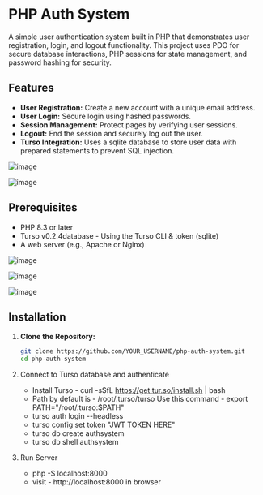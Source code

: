 # PHP Auth System

A simple user authentication system built in PHP that demonstrates user registration, login, and logout functionality. This project uses PDO for secure database interactions, PHP sessions for state management, and password hashing for security.

## Features

- **User Registration:** Create a new account with a unique email address.
- **User Login:** Secure login using hashed passwords.
- **Session Management:** Protect pages by verifying user sessions.
- **Logout:** End the session and securely log out the user.
- **Turso Integration:** Uses a sqlite database to store user data with prepared statements to prevent SQL injection.

![image](https://github.com/user-attachments/assets/aa685c13-417f-4ae6-a91b-e6989dd397da)

![image](https://github.com/user-attachments/assets/0a5d2742-3e83-4284-bbd7-370837e6a92f)


## Prerequisites

- PHP 8.3 or later
- Turso v0.2.4database - Using the Turso CLI & token (sqlite)
- A web server (e.g., Apache or Nginx)

![image](https://github.com/user-attachments/assets/82012e42-27ef-494f-b726-89c77fccdff6)

![image](https://github.com/user-attachments/assets/82608c1a-7004-42e2-83d5-8590594c5a76)

![image](https://github.com/user-attachments/assets/6cd8a6c3-82c8-4675-be3b-41c12c9355f3)


## Installation

1. **Clone the Repository:**

   ```bash
   git clone https://github.com/YOUR_USERNAME/php-auth-system.git
   cd php-auth-system


2. Connect to Turso database and authenticate
    - Install Turso -  curl -sSfL https://get.tur.so/install.sh | bash
    - Path by default is - /root/.turso/turso 
        Use this command - export PATH="/root/.turso:$PATH"
    - turso auth login --headless 
    - turso config set token "JWT TOKEN HERE"
    - turso db create authsystem
    - turso db shell authsystem

3. Run Server 
    - php -S localhost:8000
    - visit - http://localhost:8000 in browser 
    
